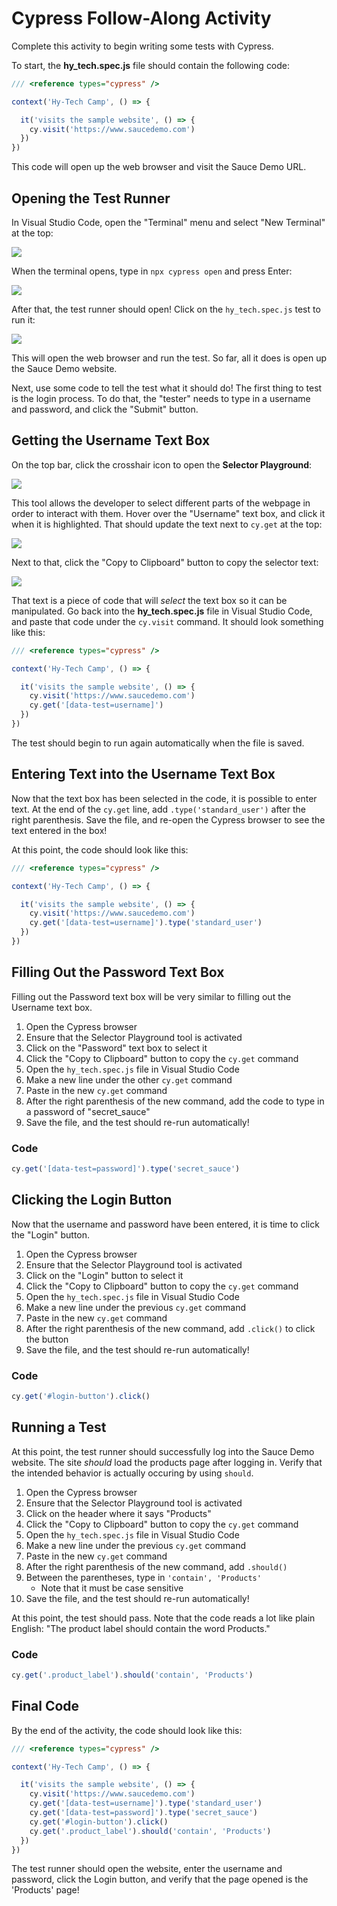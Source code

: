 # Cypress Follow-Along Activity
Complete this activity to begin writing some tests with Cypress.

To start, the **hy_tech.spec.js** file should contain the following code:

```js
/// <reference types="cypress" />

context('Hy-Tech Camp', () => {

  it('visits the sample website', () => {
    cy.visit('https://www.saucedemo.com')
  })
})
```

This code will open up the web browser and visit the Sauce Demo URL.

## Opening the Test Runner
In Visual Studio Code, open the "Terminal" menu and select "New Terminal" at the top:

![](https://i.imgur.com/itO46Pd.png)

When the terminal opens, type in `npx cypress open` and press Enter:

![](https://i.imgur.com/8xFf8KH.png)

After that, the test runner should open! Click on the `hy_tech.spec.js` test to run it:

![](https://i.imgur.com/ouBlS5M.png)

This will open the web browser and run the test. So far, all it does is open up the Sauce Demo website.

Next, use some code to tell the test what it should do! The first thing to test is the login process. To do that, the "tester" needs to type in a username and password, and click the "Submit" button.

## Getting the Username Text Box
On the top bar, click the crosshair icon to open the **Selector Playground**:

![](https://i.imgur.com/Rq99SuO.png)

This tool allows the developer to select different parts of the webpage in order to interact with them. Hover over the "Username" text box, and click it when it is highlighted. That should update the text next to `cy.get` at the top:

![](https://i.imgur.com/uvzGFv3.png)

Next to that, click the "Copy to Clipboard" button to copy the selector text:

![](https://i.imgur.com/FfGdAns.png)

That text is a piece of code that will _select_ the text box so it can be manipulated. Go back into the **hy_tech.spec.js** file in Visual Studio Code, and paste that code under the `cy.visit` command. It should look something like this:

```js
/// <reference types="cypress" />

context('Hy-Tech Camp', () => {

  it('visits the sample website', () => {
    cy.visit('https://www.saucedemo.com')
    cy.get('[data-test=username]')
  })
})
```

The test should begin to run again automatically when the file is saved.

## Entering Text into the Username Text Box
Now that the text box has been selected in the code, it is possible to enter text. At the end of the `cy.get` line, add `.type('standard_user')` after the right parenthesis. Save the file, and re-open the Cypress browser to see the text entered in the box!

At this point, the code should look like this:

```js
/// <reference types="cypress" />

context('Hy-Tech Camp', () => {

  it('visits the sample website', () => {
    cy.visit('https://www.saucedemo.com')
    cy.get('[data-test=username]').type('standard_user')
  })
})
```

## Filling Out the Password Text Box
Filling out the Password text box will be very similar to filling out the Username text box.

1. Open the Cypress browser
1. Ensure that the Selector Playground tool is activated
1. Click on the "Password" text box to select it
1. Click the "Copy to Clipboard" button to copy the `cy.get` command
1. Open the `hy_tech.spec.js` file in Visual Studio Code
1. Make a new line under the other `cy.get` command
1. Paste in the new `cy.get` command
1. After the right parenthesis of the new command, add the code to type in a password of "secret_sauce"
1. Save the file, and the test should re-run automatically!

### Code
```js
cy.get('[data-test=password]').type('secret_sauce')
```

## Clicking the Login Button
Now that the username and password have been entered, it is time to click the "Login" button.

1. Open the Cypress browser
1. Ensure that the Selector Playground tool is activated
1. Click on the "Login" button to select it
1. Click the "Copy to Clipboard" button to copy the `cy.get` command
1. Open the `hy_tech.spec.js` file in Visual Studio Code
1. Make a new line under the previous `cy.get` command
1. Paste in the new `cy.get` command
1. After the right parenthesis of the new command, add `.click()` to click the button
1. Save the file, and the test should re-run automatically!

### Code
```js
cy.get('#login-button').click()
```

## Running a Test
At this point, the test runner should successfully log into the Sauce Demo website. The site _should_ load the products page after logging in. Verify that the intended behavior is actually occuring by using `should`.

1. Open the Cypress browser
1. Ensure that the Selector Playground tool is activated
1. Click on the header where it says "Products"
1. Click the "Copy to Clipboard" button to copy the `cy.get` command
1. Open the `hy_tech.spec.js` file in Visual Studio Code
1. Make a new line under the previous `cy.get` command
1. Paste in the new `cy.get` command
1. After the right parenthesis of the new command, add `.should()`
1. Between the parentheses, type in `'contain', 'Products'`
    - Note that it must be case sensitive
1. Save the file, and the test should re-run automatically!

At this point, the test should pass. Note that the code reads a lot like plain English: "The product label should contain the word Products."

### Code
```js
cy.get('.product_label').should('contain', 'Products')
```

## Final Code
By the end of the activity, the code should look like this:

```js
/// <reference types="cypress" />

context('Hy-Tech Camp', () => {

  it('visits the sample website', () => {
    cy.visit('https://www.saucedemo.com')
    cy.get('[data-test=username]').type('standard_user')
    cy.get('[data-test=password]').type('secret_sauce')
    cy.get('#login-button').click()
    cy.get('.product_label').should('contain', 'Products')
  })
})
```

The test runner should open the website, enter the username and password, click the Login button, and verify that the page opened is the 'Products' page!